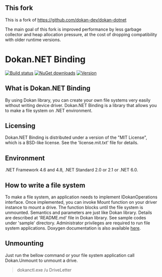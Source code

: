 ## This fork

This is a fork of https://github.com/dokan-dev/dokan-dotnet

The main goal of this fork is improved performance by less garbage collector
and heap allocation pressure, at the cost of dropping compatibility with older
runtime versions.

# Dokan.NET Binding
[![Build status](https://ci.appveyor.com/api/projects/status/w707j7xlu21jf3qa?svg=true)](https://ci.appveyor.com/project/Liryna/dokan-dotnet)
[![NuGet downloads](https://img.shields.io/nuget/dt/DokanNet.svg)](https://www.nuget.org/packages/DokanNet)
[![Version](https://img.shields.io/nuget/v/DokanNet.svg)](https://www.nuget.org/packages/DokanNet)

## What is Dokan.NET Binding
By using Dokan library, you can create your own file systems very easily
without writing device driver. Dokan.NET Binding is a library that allows
you to make a file system on .NET environment.

## Licensing
Dokan.NET Binding is distributed under a version of the "MIT License",
which is a BSD-like license. See the 'license.mit.txt' file for details.

## Environment
.NET Framework 4.6 and 4.8, .NET Standard 2.0 or 2.1 or .NET 6.0.

## How to write a file system
To make a file system, an application needs to implement IDokanOperations interface.
Once implemented, you can invoke Mount function on your driver instance
to mount a drive. The function blocks until the file system is unmounted.
Semantics and parameters are just like Dokan library. Details are described
at 'README.md' file in Dokan library. See sample codes under 'sample'
directory. Administrator privileges are required to run file system
applications.
Doxygen documentation is also available [here](https://dokan-dev.github.io/dokan-dotnet-doc/html/).

## Unmounting
Just run the bellow command or your file system application call Dokan.Unmount
to unmount a drive.

   > dokanctl.exe /u DriveLetter

